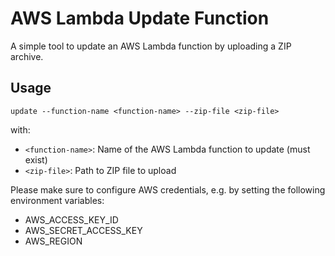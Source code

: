 # AWS Lambda Update Function

A simple tool to update an AWS Lambda function by uploading a ZIP archive.

## Usage

    update --function-name <function-name> --zip-file <zip-file>

with:
- `<function-name>`: Name of the AWS Lambda function to update (must exist)
- `<zip-file>`: Path to ZIP file to upload

Please make sure to configure AWS credentials, e.g. by setting the following environment variables:
- AWS_ACCESS_KEY_ID
- AWS_SECRET_ACCESS_KEY
- AWS_REGION
